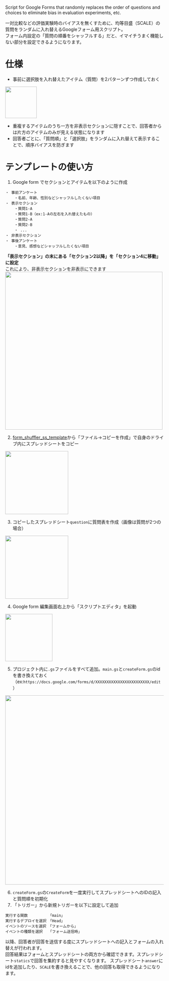 Script for Google Forms that randomly replaces the order of questions and choices to eliminate bias in evaluation experiments, etc.

一対比較などの評価実験時のバイアスを無くすために、均等目盛（SCALE）の質問をランダムに入れ替えるGoogleフォーム用スクリプト。  
フォーム内設定の「質問の順番をシャッフルする」だと、イマイチうまく機能しない部分を設定できるようになります。  

# 仕様
- 事前に選択肢を入れ替えたアイテム（質問）を2パターンずつ作成しておく
<img src="https://user-images.githubusercontent.com/82018274/210537432-4fe6ae39-4e2d-4de9-af4d-e31d92884c1e.png" width="100px">

- 重複するアイテムのうち一方を非表示セクションに隠すことで、回答者からは片方のアイテムのみが見える状態になります
- 回答者ごとに、「質問順」と「選択肢」をランダムに入れ替えて表示することで、順序バイアスを防ぎます

# テンプレートの使い方
1. Google form でセクションとアイテムを以下のように作成
```
・ 事前アンケート
    ・名前、年齢、性別などシャッフルしたくない項目
・ 表示セクション
    ・質問1-A
    ・質問1-B（ex:1-Aの左右を入れ替えたもの）
    ・質問2-A
    ・質問2-B
    ・ ...
・ 非表示セクション
・ 事後アンケート
    ・意見、感想などシャッフルしたくない項目
```
**「表示セクション」の末にある「セクション2以降」を「セクション4に移動」に設定**  
これにより、非表示セクションを非表示にできます  
<img src="https://user-images.githubusercontent.com/82018274/210597040-6ad165f2-4752-4dcf-8ab2-fc70322dccdb.png" width="500px">


2. [form_shuffler_ss_template](https://docs.google.com/spreadsheets/d/19pneBd4V2cqGcVKPDRbEKeBrHw1AqKCBnSpquv6llUU/edit?usp=sharing)から「ファイル->コピーを作成」で自身のドライブ内にスプレッドシートをコピー
<img src="https://user-images.githubusercontent.com/82018274/210585545-e8508680-c42b-4c67-9640-663e469dc206.png" width="200px">

3. コピーしたスプレッドシート`question`に質問表を作成（画像は質問が2つの場合）
<img src="https://user-images.githubusercontent.com/82018274/210586021-e56cde39-000f-4313-9d2a-22fc5854ea1a.png" width="200px">

4. Google form 編集画面右上から「スクリプトエディタ」を起動  
<img src="https://user-images.githubusercontent.com/82018274/210539964-c8b7d362-e313-4d72-b4ad-0a8297338ec8.png" width="150px">  

5. プロジェクト内に`.gs`ファイルをすべて追加。`main.gs`と`createForm.gs`のidを書き換えておく（ex:`https://docs.google.com/forms/d/XXXXXXXXXXXXXXXXXXXXXXXX/edit`）
<img src="https://user-images.githubusercontent.com/82018274/210594967-a4282d5b-3016-4cd0-b51f-994ce89af94f.png" width="600px">


6. `createForm.gs`の`CreateForm`を一度実行してスプレッドシートへのIDの記入と質問順を初期化
7. 「トリガー」から新規トリガーを以下に設定して追加
```
実行する関数　　　　　　「main」
実行するデプロイを選択　「Head」
イベントのソースを選択　「フォームから」
イベントの種類を選択　　「フォーム送信時」
```

以降、回答者が回答を送信する度にスプレッドシートへの記入とフォームの入れ替えが行われます。  
回答結果はフォームとスプレッドシートの両方から確認できます。スプレッドシート`statics`で回答を集約すると見やすくなります。
スプレッドシート`answer`にidを追加したり、`SCALE`を書き換えることで、他の回答も取得できるようになります。
